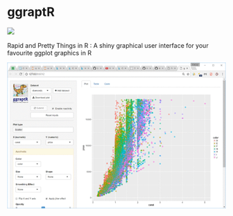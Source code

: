 # ggraptR
[![](http://cranlogs.r-pkg.org/badges/ggraptR)](https://cran.r-project.org/package=ggraptR)

Rapid and Pretty Things in R : A shiny graphical user interface for your favourite ggplot graphics in R

![demo](inst/ggraptR/www/demo.gif)
